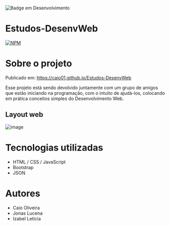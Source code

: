 ![Badge em Desenvolvimento](http://img.shields.io/static/v1?label=STATUS&message=EM%20DESENVOLVIMENTO&color=GREEN&style=for-the-badge)


# Estudos-DesenvWeb
[![NPM](https://img.shields.io/npm/l/react)](https://github.com/caio01/Estudos-DesenvWeb/blob/master/LICENSE)

# Sobre o projeto
Publicado em: https://caio01.github.io/Estudos-DesenvWeb

Esse projeto está sendo devolvido juntamente com um grupo de amigos que estão iniciando na programação, com o intuito de ajudá-los, colocando em prática conceitos simples do Desenvolvimento Web.

## Layout web
![image](https://user-images.githubusercontent.com/49879702/207453517-0e21265b-452d-4444-9048-47d0c571aa4d.png)

# Tecnologias utilizadas
- HTML / CSS / JavaScript
- Bootstrap
- JSON

# Autores

- Caio Oliveira
- Jonas Lucena
- Izabel Letícia
